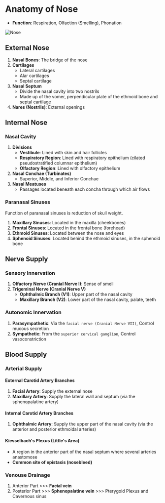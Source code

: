 # Anatomy of Nose

- **Function**: Respiration, Olfaction (Smelling), Phonation

![Nose](/ent/nose.jpg)

## External Nose

1. **Nasal Bones**: The bridge of the nose
1. **Cartilages**
   - Lateral cartilages
   - Alar cartilages
   - Septal cartilage
1. **Nasal Septum**
   - Divide the nasal cavity into two nostrils
   - Made up of the vomer, perpendicular plate of the ethmoid bone and septal cartilage
1. **Nares (Nostrils)**: External openings

## Internal Nose

### Nasal Cavity

1. **Divisions**
   - **Vestibule**: Lined with skin and hair follicles
   - **Respiratory Region**: Lined with respiratory epithelium (cilated pseudostratified columnar epithelium)
   - **Olfactory Region**: Lined with olfactory epithelium
1. **Nasal Conchae (Turbinates)**
   - Superior, Middle, and Inferior Conchae
1. **Nasal Meatuses**
   - Passages located beneath each concha through which air flows

### Paranasal Sinuses

Function of paranasal sinuses is reduction of skull weight.

1. **Maxillary Sinuses**: Located in the maxilla (cheekbones)
1. **Frontal Sinuses**: Located in the frontal bone (forehead)
1. **Ethmoid Sinuses**: Located between the nose and eyes
1. **Sphenoid Sinuses**: Located behind the ethmoid sinuses, in the sphenoid bone

## Nerve Supply

### Sensory Innervation

1. **Olfactory Nerve (Cranial Nerve I)**: Sense of smell
1. **Trigeminal Nerve (Cranial Nerve V)**
   - **Ophthalmic Branch (V1)**: Upper part of the nasal cavity
   - **Maxillary Branch (V2)**: Lower part of the nasal cavity, palate, teeth

### Autonomic Innervation

1. **Parasympathetic**: Via the `facial nerve (Cranial Nerve VII)`, Control mucous secretion
1. **Sympathetic**: From the `superior cervical ganglion`, Control vasoconstriction

## Blood Supply

### Arterial Supply

#### External Carotid Artery Branches

1. **Facial Artery**: Supply the external nose
1. **Maxillary Artery**: Supply the lateral wall and septum (via the sphenopalatine artery)

#### Internal Carotid Artery Branches

1. **Ophthalmic Artery**: Supply the upper part of the nasal cavity (via the anterior and posterior ethmoidal arteries)

#### Kiesselbach's Plexus (Little's Area)

- A region in the anterior part of the nasal septum where several arteries anastomose
- **Common site of epistaxis (nosebleed)**

### Venouse Drainage

1. Anterior Part >>> **Facial vein**
1. Posterior Part >>> **Sphenopalatine vein** >>> Pterygoid Plexus and Cavernous sinus
